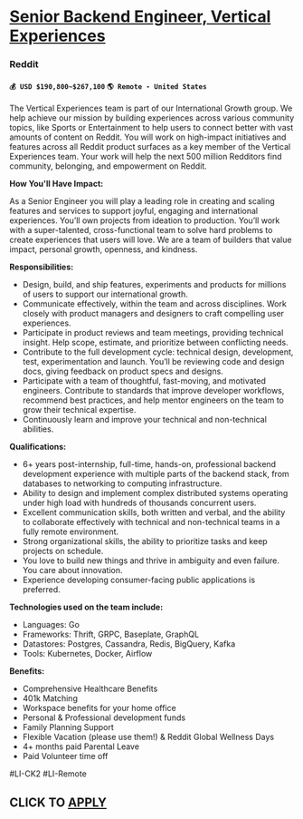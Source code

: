 # [Senior Backend Engineer, Vertical Experiences](https://www.remotewlb.com/apply/senior-backend-engineer-vertical-experiences)  
### Reddit  
#### `💰 USD $190,800~$267,100` `🌎 Remote - United States`  

The Vertical Experiences team is part of our International Growth group. We help achieve our mission by building experiences across various community topics, like Sports or Entertainment to help users to connect better with vast amounts of content on Reddit. You will work on high-impact initiatives and features across all Reddit product surfaces as a key member of the Vertical Experiences team. Your work will help the next 500 million Redditors find community, belonging, and empowerment on Reddit.

**How You'll Have Impact:**

As a Senior Engineer you will play a leading role in creating and scaling features and services to support joyful, engaging and international experiences. You’ll own projects from ideation to production. You’ll work with a super-talented, cross-functional team to solve hard problems to create experiences that users will love. We are a team of builders that value impact, personal growth, openness, and kindness.

**Responsibilities:**

  * Design, build, and ship features, experiments and products for millions of users to support our international growth.
  * Communicate effectively, within the team and across disciplines. Work closely with product managers and designers to craft compelling user experiences.
  * Participate in product reviews and team meetings, providing technical insight. Help scope, estimate, and prioritize between conflicting needs.
  * Contribute to the full development cycle: technical design, development, test, experimentation and launch. You’ll be reviewing code and design docs, giving feedback on product specs and designs.
  * Participate with a team of thoughtful, fast-moving, and motivated engineers. Contribute to standards that improve developer workflows, recommend best practices, and help mentor engineers on the team to grow their technical expertise.
  * Continuously learn and improve your technical and non-technical abilities.

**Qualifications:**

  * 6+ years post-internship, full-time, hands-on, professional backend development experience with multiple parts of the backend stack, from databases to networking to computing infrastructure.
  * Ability to design and implement complex distributed systems operating under high load with hundreds of thousands concurrent users. 
  * Excellent communication skills, both written and verbal, and the ability to collaborate effectively with technical and non-technical teams in a fully remote environment.
  * Strong organizational skills, the ability to prioritize tasks and keep projects on schedule.
  * You love to build new things and thrive in ambiguity and even failure. You care about innovation. 
  * Experience developing consumer-facing public applications is preferred.

**Technologies used on the team include:**

  * Languages: Go
  * Frameworks: Thrift, GRPC, Baseplate, GraphQL
  * Datastores: Postgres, Cassandra, Redis, BigQuery, Kafka
  * Tools: Kubernetes, Docker, Airflow

**Benefits:**

  * Comprehensive Healthcare Benefits
  * 401k Matching
  * Workspace benefits for your home office
  * Personal & Professional development funds
  * Family Planning Support
  * Flexible Vacation (please use them!) & Reddit Global Wellness Days
  * 4+ months paid Parental Leave
  * Paid Volunteer time off

#LI-CK2 #LI-Remote

  
## CLICK TO [APPLY](https://www.remotewlb.com/apply/senior-backend-engineer-vertical-experiences)

